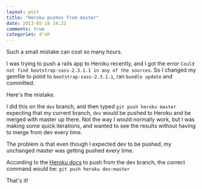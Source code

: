 ```yaml
---
layout: post
title: "Heroku pushes from master"
date: 2013-05-18 14:22
comments: true
categories: d'oh
---
```


Such a small mistake can cost so many hours.

I was trying to push a rails app to Heroku recently, and I got the error `Could not find bootstrap-sass-2.3.1.1 in any of the sources`. So I changed my gemfile to point to `bootstrap-sass-2.3.1.1`, ran `bundle update` and committed.  
  
Here's the mistake.  
  
I did this on the `dev` branch, and then typed `git push heroku master` expecting that my current branch, `dev` would be pushed to Heroku and be merged with master up there. Not the way I would normally work, but I was making some quick iterations, and wanted to see the results without having to merge from dev every time. 
  
The problem is that even though I expected dev to be pushed, my unchanged master was getting pushed every time.  

According to the [Heroku docs](https://devcenter.heroku.com/articles/git) to push from the dev branch, the correct command would be: `git push heroku dev:master`

That's it!
